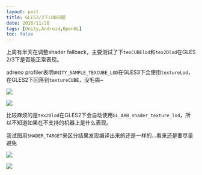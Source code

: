 ```yaml
---
layout: post
title: GLES2/3下LOD问题
date: 2016/11/28
tags: [Unity,Android,OpenGL]
toc: false
---
```


上周有半天在调整shader fallback，主要测试了下`texCUBElod`和`tex2Dlod`在GLES 2/3下是否能正常表现。

<!--more-->

adreno profiler表明`UNITY_SAMPLE_TEXCUBE_LOD`在GLES3下会使用`textureLod`，在GLES2下回落到`textureCUBE`，没毛病~

![](/images/GLES3_PBR.jpg)

![](/images/GLES2_PBR.jpg)

比较麻烦的是`tex2Dlod`在GLES2下会自动使用`GL_ARB_shader_texture_lod`，所以不知道如果在不支持的机器上是什么表现。

我试图用`SHADER_TARGET`来区分结果发现编译出来的还是一样的...看来还是要尽量避免

![](/images/GLES3_FXAA.jpg)

![](/images/GLES2_FXAA.jpg)
